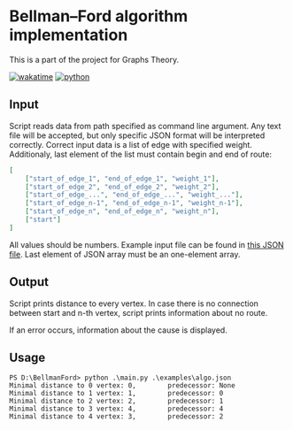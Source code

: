 # Bellman–Ford algorithm implementation

This is a part of the project for Graphs Theory.

[![wakatime](https://wakatime.com/badge/github/sokoloowski/BellmanFord.svg)](https://wakatime.com/badge/github/sokoloowski/BellmanFord)
[![python](https://img.shields.io/badge/language-python-%23306998)](https://www.python.org/)

## Input

Script reads data from path specified as command line argument. Any text file will be accepted, but only specific JSON format will be interpreted correctly. Correct input data is a list of edge with specified weight. Additionaly, last element of the list must contain begin and end of route:

```json
[
    ["start_of_edge_1", "end_of_edge_1", "weight_1"],
    ["start_of_edge_2", "end_of_edge_2", "weight_2"],
    ["start_of_edge_...", "end_of_edge_...", "weight_..."],
    ["start_of_edge_n-1", "end_of_edge_n-1", "weight_n-1"],
    ["start_of_edge_n", "end_of_edge_n", "weight_n"],
    ["start"]
]
```

All values should be numbers. Example input file can be found in [this JSON file](examples/algo.json). Last element of JSON array must be an one-element array.

## Output

Script prints distance to every vertex. In case there is no connection between start and n-th vertex, script prints information about no route.

If an error occurs, information about the cause is displayed.

## Usage

```
PS D:\BellmanFord> python .\main.py .\examples\algo.json
Minimal distance to 0 vertex: 0,        predecessor: None
Minimal distance to 1 vertex: 1,        predecessor: 0
Minimal distance to 2 vertex: 2,        predecessor: 1
Minimal distance to 3 vertex: 4,        predecessor: 4
Minimal distance to 4 vertex: 3,        predecessor: 2
```
